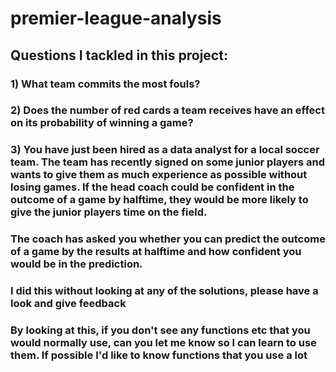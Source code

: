 # premier-league-analysis
## Questions I tackled in this project:
### 1) What team commits the most fouls?
### 2) Does the number of red cards a team receives have an effect on its probability of winning a game?
### 3) You have just been hired as a data analyst for a local soccer team. The team has recently signed on some junior players and wants to give them as much experience as possible without losing games. If the head coach could be confident in the outcome of a game by halftime, they would be more likely to give the junior players time on the field.
### The coach has asked you whether you can predict the outcome of a game by the results at halftime and how confident you would be in the prediction.
### I did this without looking at any of the solutions, please have a look and give feedback 
### By looking at this, if you don't see any functions etc that you would normally use, can you let me know so I can learn to use them. If possible I'd like to know functions that you use a lot 
